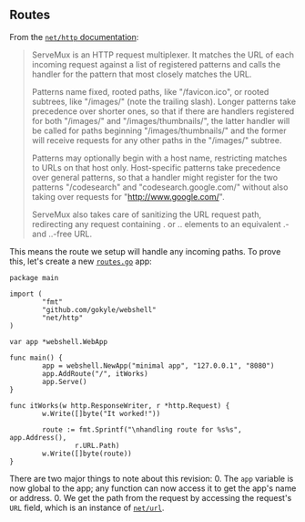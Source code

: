 ## Routes

From the [`net/http` documentation](http://golang.org/pkg/net/http/#ServeMux):

> ServeMux is an HTTP request multiplexer. It matches the URL of each incoming
> request against a list of registered patterns and calls the handler for the
> pattern that most closely matches the URL.
> 
> Patterns name fixed, rooted paths, like "/favicon.ico", or rooted subtrees,
> like "/images/" (note the trailing slash). Longer patterns take precedence
> over shorter ones, so that if there are handlers registered for both
> "/images/" and "/images/thumbnails/", the latter handler will be called for
> paths beginning "/images/thumbnails/" and the former will receive requests
> for any other paths in the "/images/" subtree.
> 
> Patterns may optionally begin with a host name, restricting matches to URLs
> on that host only. Host-specific patterns take precedence over general
> patterns, so that a handler might register for the two patterns "/codesearch"
> and "codesearch.google.com/" without also taking over requests for
> "http://www.google.com/".
> 
> ServeMux also takes care of sanitizing the URL request path, redirecting any
> request containing . or .. elements to an equivalent .- and ..-free URL.

This means the route we setup will handle any incoming paths. To prove this,
let's create a new [`routes.go`](/examples/intro/routes.gp) app:

```
package main

import (
        "fmt"
        "github.com/gokyle/webshell"
        "net/http"
)

var app *webshell.WebApp

func main() {
        app = webshell.NewApp("minimal app", "127.0.0.1", "8080")
        app.AddRoute("/", itWorks)
        app.Serve()
}

func itWorks(w http.ResponseWriter, r *http.Request) {
        w.Write([]byte("It worked!"))

        route := fmt.Sprintf("\nhandling route for %s%s", app.Address(),
                r.URL.Path)
        w.Write([]byte(route))
}
```

There are two major things to note about this revision:
0. The `app` variable is now global to the app; any function can now access
it to get the app's name or address.
0. We get the path from the request by accessing the request's `URL` field,
which is an instance of [`net/url`](http://golang.org/pkg/net/url/#URL).
